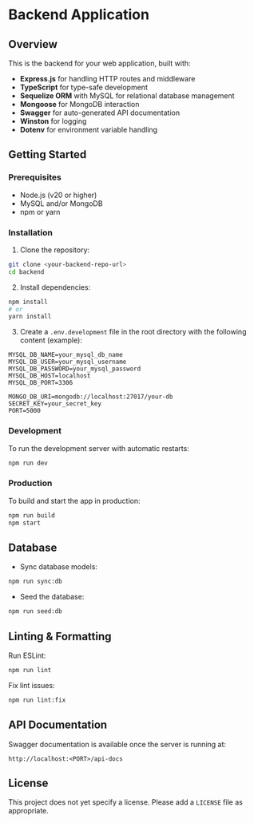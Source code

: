 # Backend Application

## Overview

This is the backend for your web application, built with:

- **Express.js** for handling HTTP routes and middleware
- **TypeScript** for type-safe development
- **Sequelize ORM** with MySQL for relational database management
- **Mongoose** for MongoDB interaction
- **Swagger** for auto-generated API documentation
- **Winston** for logging
- **Dotenv** for environment variable handling

## Getting Started

### Prerequisites

- Node.js (v20 or higher)
- MySQL and/or MongoDB
- npm or yarn

### Installation

1. Clone the repository:

```bash
git clone <your-backend-repo-url>
cd backend
```

2. Install dependencies:

```bash
npm install
# or
yarn install
```

3. Create a `.env.development` file in the root directory with the following content (example):

```env
MYSQL_DB_NAME=your_mysql_db_name
MYSQL_DB_USER=your_mysql_username
MYSQL_DB_PASSWORD=your_mysql_password
MYSQL_DB_HOST=localhost
MYSQL_DB_PORT=3306

MONGO_DB_URI=mongodb://localhost:27017/your-db
SECRET_KEY=your_secret_key
PORT=5000
```

### Development

To run the development server with automatic restarts:

```bash
npm run dev
```

### Production

To build and start the app in production:

```bash
npm run build
npm start
```

## Database

- Sync database models:

```bash
npm run sync:db
```

- Seed the database:

```bash
npm run seed:db
```

## Linting & Formatting

Run ESLint:

```bash
npm run lint
```

Fix lint issues:

```bash
npm run lint:fix
```

## API Documentation

Swagger documentation is available once the server is running at:

```
http://localhost:<PORT>/api-docs
```

## License

This project does not yet specify a license. Please add a `LICENSE` file as appropriate.
